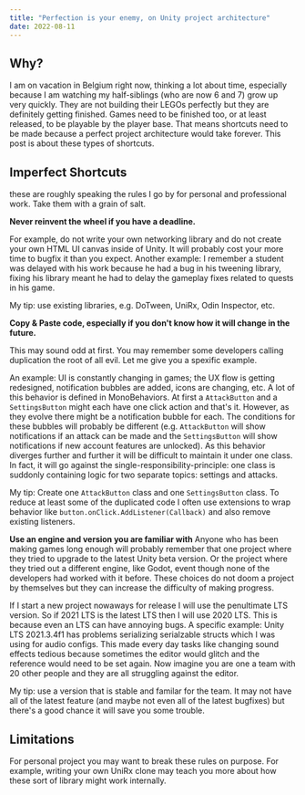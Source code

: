 ```yaml
---
title: "Perfection is your enemy, on Unity project architecture"
date: 2022-08-11
---
```


## Why?
I am on vacation in Belgium right now, thinking a lot about time, especially because I am watching my half-siblings (who are now 6 and 7) grow up very quickly. They are not building their LEGOs perfectly but they are definitely getting finished. Games need to be finished too, or at least released, to be playable by the player base. That means shortcuts need to be made because a perfect project architecture would take forever. This post is about these types of shortcuts.

## Imperfect Shortcuts
these are roughly speaking the rules I go by for personal and professional work. Take them with a grain of salt.

**Never reinvent the wheel if you have a deadline.**

For example, do not write your own networking library and do not create your own HTML UI canvas inside of Unity. It will probably cost your more time to bugfix it than you expect. Another example: I remember a student was delayed with his work because he had a bug in his tweening library, fixing his library meant he had to delay the gameplay fixes related to quests in his game.

My tip: use existing libraries, e.g. DoTween, UniRx, Odin Inspector, etc.

**Copy & Paste code, especially if you don't know how it will change in the future.**

This may sound odd at first. You may remember some developers calling duplication the root of all evil. Let me give you a spexific example.

An example: UI is constantly changing in games; the UX flow is getting redesigned, notification bubbles are added, icons are changing, etc. A lot of this behavior is defined in MonoBehaviors. At first a `AttackButton` and a `SettingsButton` might each have one click action and that's it. However, as they evolve there might be a notification bubble for each. The conditions for these bubbles will probably be different (e.g. `AttackButton` will show notifications if an attack can be made and the `SettingsButton` will show notifications if new account features are unlocked). As this behavior diverges further and further it will be difficult to maintain it under one class. In fact, it will go against the single-responsibility-principle: one class is suddonly containing logic for two separate topics: settings and attacks.

My tip: Create one `AttackButton` class and one `SettingsButton` class. To reduce at least some of the duplicated code I often use extensions to wrap behavior like `button.onClick.AddListener(Callback)` and also remove existing listeners.

**Use an engine and version you are familiar with**
Anyone who has been making games long enough will probably remember that one project where they tried to upgrade to the latest Unity beta version. Or the project where they tried out a different engine, like Godot, event though none of the developers had worked with it before. These choices do not doom a project by themselves but they can increase the difficulty of making progress.

If I start a new project nowaways for release I will use the penultimate LTS version. So if 2021 LTS is the latest LTS then I will use 2020 LTS. This is because even an LTS can have annoying bugs. A specific example: Unity LTS 2021.3.4f1 has problems serializing serialzable structs which I was using for audio configs. This made every day tasks like changing sound effects tedious because sometimes the editor would glitch and the reference would need to be set again. Now imagine you are one a team with 20 other people and they are all struggling against the editor. 

My tip: use a version that is stable and familar for the team. It may not have all of the latest feature (and maybe not even all of the latest bugfixes) but there's a good chance it will save you some trouble.

## Limitations
For personal project you may want to break these rules on purpose. For example, writing your own UniRx clone may teach you more about how these sort of library might work internally.